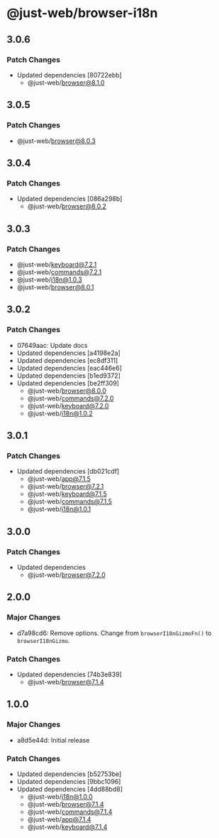 # @just-web/browser-i18n

## 3.0.6

### Patch Changes

- Updated dependencies [80722ebb]
  - @just-web/browser@8.1.0

## 3.0.5

### Patch Changes

- @just-web/browser@8.0.3

## 3.0.4

### Patch Changes

- Updated dependencies [086a298b]
  - @just-web/browser@8.0.2

## 3.0.3

### Patch Changes

- @just-web/keyboard@7.2.1
- @just-web/commands@7.2.1
- @just-web/i18n@1.0.3
- @just-web/browser@8.0.1

## 3.0.2

### Patch Changes

- 07649aac: Update docs
- Updated dependencies [a4198e2a]
- Updated dependencies [ec8df311]
- Updated dependencies [eac446e6]
- Updated dependencies [b1ed9372]
- Updated dependencies [be2ff309]
  - @just-web/browser@8.0.0
  - @just-web/commands@7.2.0
  - @just-web/keyboard@7.2.0
  - @just-web/i18n@1.0.2

## 3.0.1

### Patch Changes

- Updated dependencies [db021cdf]
  - @just-web/app@7.1.5
  - @just-web/browser@7.2.1
  - @just-web/keyboard@7.1.5
  - @just-web/commands@7.1.5
  - @just-web/i18n@1.0.1

## 3.0.0

### Patch Changes

- Updated dependencies
  - @just-web/browser@7.2.0

## 2.0.0

### Major Changes

- d7a98cd6: Remove options.
  Change from `browserI18nGizmoFn()` to `browserI18nGizmo`.

### Patch Changes

- Updated dependencies [74b3e839]
  - @just-web/browser@7.1.4

## 1.0.0

### Major Changes

- a8d5e44d: Initial release

### Patch Changes

- Updated dependencies [b52753be]
- Updated dependencies [9bbc1096]
- Updated dependencies [4dd88bd8]
  - @just-web/i18n@1.0.0
  - @just-web/browser@7.1.4
  - @just-web/commands@7.1.4
  - @just-web/app@7.1.4
  - @just-web/keyboard@7.1.4
